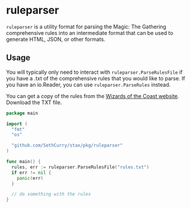 # ruleparser

`ruleparser` is a utility format for parsing the Magic: The Gathering
comprehensive rules into an intermediate format that can be used to
generate HTML, JSON, or other formats.

## Usage

You will typically only need to interact with `ruleparser.ParseRulesFile` if
you have a .txt of the comprehensive rules that you would like to parse. If
you have an io.Reader, you can use `ruleparser.ParseRules` instead.

You can get a copy of the rules from the [Wizards of the Coast website](https://magic.wizards.com/en/rules). Download the TXT file.

```go
package main

import (
  "fmt"
  "os"

  "github.com/SethCurry/stax/pkg/ruleparser"
)

func main() {
  rules, err := ruleparser.ParseRulesFile("rules.txt")
  if err != nil {
    panic(err)
  }

  // do something with the rules
}
```
